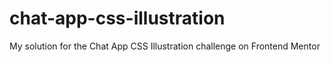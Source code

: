# chat-app-css-illustration
My solution for the Chat App CSS Illustration challenge on Frontend Mentor
